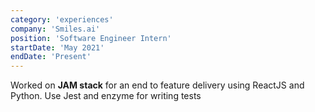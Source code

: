```yaml
---
category: 'experiences'
company: 'Smiles.ai'
position: 'Software Engineer Intern'
startDate: 'May 2021'
endDate: 'Present'
---
```


Worked on **JAM stack** for an end to feature delivery using ReactJS and Python. Use Jest and enzyme for writing tests
